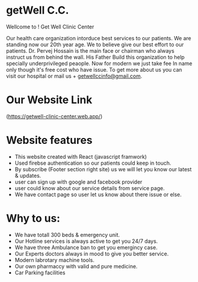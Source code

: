 # getWell C.C.

Wellcome to ! Get Well Clinic Center

Our health care organization intorduce best services to our patients. We are standing now our 20th year age. We to believe give our best effort to our patients.
Dr. Pervej Hossain is the main face or chairman who always instruct us from behind the wall. His Father Build this organization to help specially underprivileged peaople. Now for modern we just take fee In name only though it's free cost who have issue.
To get more about us you can visit our hospital or mail us + getwellccinfo@gmail.com.

# Our Website Link

(https://getwell-clinic-center.web.app/)

# Website features

- This website created with React (javascript framwork)
- Used firebse authentication so our patients could keep in touch.
- By subscribe (Footer section right site) us we will let you know our latest & updates.
- user can sign up with google and facebook provider
- user could know about our service details from service page.
- We have contact page so user let us know about there issue or else.

# Why to us:

- We have totall 300 beds & emergency unit.
- Our Hotline services is always active to get you 24/7 days.
- We have three Ambulance ban to get you emergincy case.
- Our Experts doctors always in mood to give you better service.
- Modern labrotary machine tools.
- Our own pharmaccy with valid and pure medicine.
- Car Parking facilities
